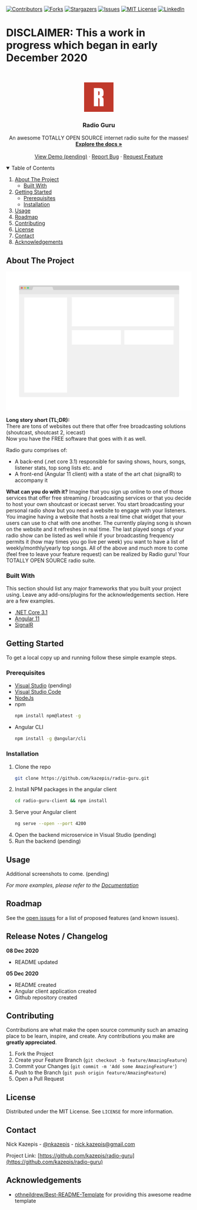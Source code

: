 <!--
*** Thanks for checking out the Best-README-Template. If you have a suggestion
*** that would make this better, please fork the repo and create a pull request
*** or simply open an issue with the tag "enhancement".
*** Thanks again! Now go create something AMAZING! :D
-->



<!-- PROJECT SHIELDS -->
<!--
*** I'm using markdown "reference style" links for readability.
*** Reference links are enclosed in brackets [ ] instead of parentheses ( ).
*** See the bottom of this document for the declaration of the reference variables
*** for contributors-url, forks-url, etc. This is an optional, concise syntax you may use.
*** https://www.markdownguide.org/basic-syntax/#reference-style-links
-->
[![Contributors][contributors-shield]][contributors-url]
[![Forks][forks-shield]][forks-url]
[![Stargazers][stars-shield]][stars-url]
[![Issues][issues-shield]][issues-url]
[![MIT License][license-shield]][license-url]
[![LinkedIn][linkedin-shield]][linkedin-url]

# DISCLAIMER: This a work in progress which began in early December 2020

<!-- PROJECT LOGO -->
<br />
<p align="center">
  <a href="https://github.com/kazepis/radio-guru">
    <img src="images/logo.png" alt="Logo" width="80" height="80">
  </a>

  <h3 align="center">Radio Guru</h3>

  <p align="center">
    An awesome TOTALLY OPEN SOURCE internet radio suite for the masses!
    <br />
    <a href="https://github.com/kazepis/radio-guru"><strong>Explore the docs »</strong></a>
    <br />
    <br />
    <a href="#">View Demo (pending)</a>
    ·
    <a href="https://github.com/kazepis/radio-guru/issues">Report Bug</a>
    ·
    <a href="https://github.com/kazepis/radio-guru/issues">Request Feature</a>
  </p>
</p>



<!-- TABLE OF CONTENTS -->
<details open="open">
  <summary>Table of Contents</summary>
  <ol>
    <li>
      <a href="#about-the-project">About The Project</a>
      <ul>
        <li><a href="#built-with">Built With</a></li>
      </ul>
    </li>
    <li>
      <a href="#getting-started">Getting Started</a>
      <ul>
        <li><a href="#prerequisites">Prerequisites</a></li>
        <li><a href="#installation">Installation</a></li>
      </ul>
    </li>
    <li><a href="#usage">Usage</a></li>
    <li><a href="#roadmap">Roadmap</a></li>
    <li><a href="#contributing">Contributing</a></li>
    <li><a href="#license">License</a></li>
    <li><a href="#contact">Contact</a></li>
    <li><a href="#acknowledgements">Acknowledgements</a></li>
  </ol>
</details>



<!-- ABOUT THE PROJECT -->
## About The Project

[![Product Name Screen Shot][product-screenshot]](https://github.com/kazepis/radio-guru)

**Long story short (TL;DR):**
<br />
There are tons of websites out there that offer free broadcasting solutions (shoutcast, shoutcast 2, icecast)
<br />
Now you have the FREE software that goes with it as well. 

Radio guru comprises of:
* A back-end (.net core 3.1) responsible for saving shows, hours, songs, listener stats, top song lists etc. and 
* A front-end (Angular 11 client) with a state of the art chat (signalR) to accompany it

**What can you do with it?**
Imagine that you sign up online to one of those services that offer free streaming / broadcasting services or that you decide to host your own shoutcast or icecast server. You start broadcasting your personal radio show but you need a website to engage with your listeners. You imagine having a website that hosts a real time chat widget that your users can use to chat with one another. The currently playing song is shown on the website and it refreshes in real time. The last played songs of your radio show can be listed as well while if your broadcasting frequency permits it (how may times you go live per week) you want to have a list of weekly/monthly/yearly top songs. All of the above and much more to come (feel free to leave your feature request) can be realized by Radio guru! Your TOTALLY OPEN SOURCE radio suite.

### Built With

This section should list any major frameworks that you built your project using. Leave any add-ons/plugins for the acknowledgements section. Here are a few examples.
* [.NET Core 3.1](https://dotnet.microsoft.com/download/dotnet-core)
* [Angular 11](https://angular.io)
* [SignalR](https://dotnet.microsoft.com/apps/aspnet/signalr)



<!-- GETTING STARTED -->
## Getting Started

To get a local copy up and running follow these simple example steps.

### Prerequisites

* [Visual Studio](https://visualstudio.microsoft.com/) (pending)
* [Visual Studio Code](https://code.visualstudio.com/)
* [NodeJs](https://nodejs.org/en/)
* npm
  ```sh
  npm install npm@latest -g
  ```
* Angular CLI
  ```sh
  npm install -g @angular/cli
  ```

### Installation

1. Clone the repo
   ```sh
   git clone https://github.com/kazepis/radio-guru.git
   ```
2. Install NPM packages in the angular client 
   ```sh
   cd radio-guru-client && npm install
   ```
3. Serve your Angular client
   ```sh
   ng serve --open --port 4200
   ```
4. Open the backend microservice in Visual Studio (pending)
5. Run the backend (pending)


<!-- USAGE EXAMPLES -->
## Usage

Additional screenshots to come. (pending)

_For more examples, please refer to the [Documentation](https://github.com/kazepis/radio-guru)_



<!-- ROADMAP -->
## Roadmap

See the [open issues](https://github.com/kazepis/radio-guru/issues) for a list of proposed features (and known issues).



<!-- RELEASE NOTES -->
## Release Notes / Changelog

**08 Dec 2020**
* README updated

**05 Dec 2020**
* README created
* Angular client application created
* Github repository created



<!-- CONTRIBUTING -->
## Contributing

Contributions are what make the open source community such an amazing place to be learn, inspire, and create. Any contributions you make are **greatly appreciated**.

1. Fork the Project
2. Create your Feature Branch (`git checkout -b feature/AmazingFeature`)
3. Commit your Changes (`git commit -m 'Add some AmazingFeature'`)
4. Push to the Branch (`git push origin feature/AmazingFeature`)
5. Open a Pull Request



<!-- LICENSE -->
## License

Distributed under the MIT License. See `LICENSE` for more information.



<!-- CONTACT -->
## Contact

Nick Kazepis - [@nkazepis](https://twitter.com/nkazepis) - nick.kazepis@gmail.com

Project Link: [https://github.com/kazepis/radio-guru](https://github.com/kazepis/radio-guru)



<!-- ACKNOWLEDGEMENTS -->
## Acknowledgements
* [othneildrew/Best-README-Template](https://github.com/othneildrew/Best-README-Template) for providing this awesome readme template



<!-- MARKDOWN LINKS & IMAGES -->
<!-- https://www.markdownguide.org/basic-syntax/#reference-style-links -->
[contributors-shield]: https://img.shields.io/github/contributors/kazepis/radio-guru.svg?style=for-the-badge
[contributors-url]: https://github.com/kazepis/radio-guru/graphs/contributors
[forks-shield]: https://img.shields.io/github/forks/kazepis/radio-guru.svg?style=for-the-badge
[forks-url]: https://github.com/kazepis/radio-guru/network/members
[stars-shield]: https://img.shields.io/github/stars/kazepis/radio-guru.svg?style=for-the-badge
[stars-url]: https://github.com/kazepis/radio-guru/stargazers
[issues-shield]: https://img.shields.io/github/issues/kazepis/radio-guru.svg?style=for-the-badge
[issues-url]: https://github.com/kazepis/radio-guru/issues
[license-shield]: https://img.shields.io/github/license/kazepis/radio-guru.svg?style=for-the-badge
[license-url]: https://github.com/kazepis/radio-guru/blob/master/LICENSE.txt
[linkedin-shield]: https://img.shields.io/badge/-LinkedIn-black.svg?style=for-the-badge&logo=linkedin&colorB=555
[linkedin-url]: https://linkedin.com/in/kazepis
[product-screenshot]: images/screenshot.png
